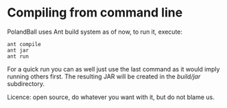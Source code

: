 Compiling from command line
=============================

PolandBall uses Ant build system as of now, to run it, execute:

    ant compile
    ant jar
    ant run

For a quick run you can as well just use the last command as it would imply running others first. The resulting JAR will be created in the *build/jar* subdirectory.

Licence: open source, do whatever you want with it, but do not blame us.
